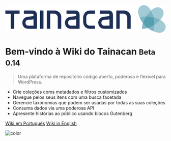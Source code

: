![logo](../_assets/images/logo_tainacan.png)

# Bem-vindo à Wiki do Tainacan <small>Beta 0.14</small>

> Uma plataforma de repositório código aberto, poderosa e flexível para WordPress.

- Crie coleções coms metadados e filtros customizados
- Navegue pelos seus itens com uma busca facetada
- Gerencie taxonomias que podem ser usadas por todas as suas coleções
- Consuma dados via uma poderosa API
- Apresente histórias ao público usando blocos Gutenberg

[Wiki em Português](/pt-br/#wiki-do-tainacan)
[Wiki in English](/#tainacan-wiki)

<!-- background color -->

![color](#ffffff)